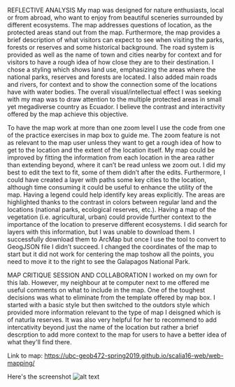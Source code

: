REFLECTIVE ANALYSIS
My map was designed for nature enthusiasts, local or from abroad, who want to enjoy from beautiful sceneries surrounded by different ecosystems. The map addresses questions of location, as the protected areas stand out from the map. Furthermore, the map provides a brief description of what visitors can expect to see when visiting the parks, forests or reserves and some historical background. The road system is provided as well as the name of town and cities nearby for context and for visitors to have a rough idea of how close they are to their destination. 
I chose a styling which shows land use, emphasizing the areas where the national parks, reserves and forests are located. I also added main roads and rivers, for context and to show the connection some of the locations have with water bodies. The overall visual/intellectual effect I was seeking with my map was to draw attention to the multiple protected areas in small yet megadiverse country as Ecuador. I believe the contrast and interactivity offered by the map achieve this objective. 

To have the map work at more than one zoom level I use the code from one of the practice exercises in map box to guide me. The zoom feature is not as relevant to the map user unless they want to get a rough idea of how to get to the location and the extent of the location itself. My map could be improved by fitting the information from each location in the area rather than extending beyond, where it can’t be read unless we zoom out. I did my best to edit the text to fit, some of them didn’t after the edits. Furthermore, I could have created a layer with paths some key cities to the location, although time consuming it could be useful to enhance the utility of the map. Having a legend could help identify key areas explicitly. The areas are highlighted thanks to the contrast in colors between regular land and the locations (national parks, ecological reserves, etc.). Having a map of the vegetation (i.e. agricultural, urban) could provide further context to the importance of the location to preserve different ecosystems. I did search for layers with this information, but I was unable to download them. I successfully download them to ArcMap but once I use the tool to convert to GeogJSON file I didn’t succeed. I changed the coordinates of the map to start but it did not work for centering the map toshow all the points, you need to move it to the right to see the Galapagos National Park. 

MAP CRITIQUE SESSION AND COLLABORATION
I worked on my own for this lab. However, my neighbour at te computer next to me offered me useful comments on what to include in the map. One of the toughest decisions was what to eliminate from the template offered by map box. I started with a basic style but then switched to the outdors style which provided more information relevant to the type of map I deisgned which is of naturla reserves. It was also very helpful for her to recommend to add intercativity beyond just the name of the location but rather a brief descrption to add more context to the map for users to have a better idea of what they'll find there. 

Link to map:
https://ubc-geob472-spring2019.github.io/scalia16-web/web-mapping/ 

Here's the screenshot
![alt text]()
